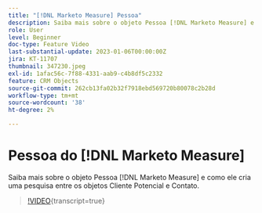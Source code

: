 ```yaml
---
title: "[!DNL Marketo Measure] Pessoa"
description: Saiba mais sobre o objeto Pessoa [!DNL Marketo Measure] e como ele cria uma pesquisa entre os objetos Cliente Potencial e Contato.
role: User
level: Beginner
doc-type: Feature Video
last-substantial-update: 2023-01-06T00:00:00Z
jira: KT-11707
thumbnail: 347230.jpeg
exl-id: 1afac56c-7f88-4331-aab9-c4b8df5c2332
feature: CRM Objects
source-git-commit: 262cb13fa02b32f7918ebd569720b80078c2b28d
workflow-type: tm+mt
source-wordcount: '38'
ht-degree: 2%

---
```


# Pessoa do [!DNL Marketo Measure]

Saiba mais sobre o objeto Pessoa [!DNL Marketo Measure] e como ele cria uma pesquisa entre os objetos Cliente Potencial e Contato.

>[!VIDEO](https://video.tv.adobe.com/v/347230/?learn=on){transcript=true}

